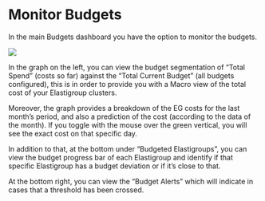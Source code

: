 # Monitor Budgets

In the main Budgets dashboard you have the option to monitor the budgets.

<img src="/elastigroup/_media/monitor-budgets_1.png" />

In the graph on the left, you can view the budget segmentation of “Total Spend” (costs so far) against the “Total Current Budget” (all budgets configured), this is in order to provide you with a Macro view of the total cost of your Elastigroup clusters.  

Moreover, the graph provides a breakdown of the EG costs for the last month’s period, and also a prediction of the cost (according to the data of the month). If you toggle with the mouse over the green vertical, you will see the exact cost on that specific day.

In addition to that, at the bottom under “Budgeted Elastigroups”, you can view the budget progress bar of each Elastigroup and identify if that specific Elastigroup has a budget deviation or if it’s close to that.

At the bottom right, you can view the “Budget Alerts” which will indicate in cases that a threshold has been crossed.
